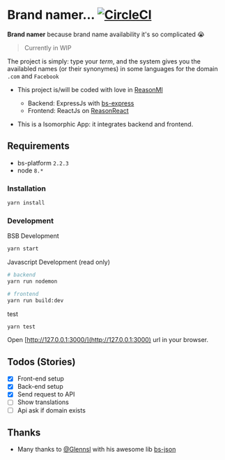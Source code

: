 # Brand namer... [![CircleCI](https://circleci.com/gh/remithomas/brand-namer.svg?style=svg)](https://circleci.com/gh/remithomas/brand-namer)

**Brand namer** because brand name availability it's so complicated 😭

> Currently in WIP

The project is simply: type your _term_, and the system gives you the availabled names (or their synonymes) in some languages for the domain `.com` and `Facebook`

- This project is/will be coded with love in [ReasonMl](http://reasonml.github.io/)
  - Backend: ExpressJs with [bs-express](https://github.com/reasonml-community/bs-express)
  - Frontend: ReactJs on [ReasonReact](https://reasonml.github.io/reason-react/)

- This is a Isomorphic App: it integrates backend and frontend.

## Requirements

* bs-platform `2.2.3`
* node `8.*`

### Installation

```bash
yarn install
```

### Development

BSB Development
```bash
yarn start
```

Javascript Development (read only)
```bash
# backend
yarn run nodemon

# frontend
yarn run build:dev
```

test
```bash
yarn test
```

Open [http://127.0.0.1:3000/](http://127.0.0.1:3000) url in your browser.

## Todos (Stories)

- [X] Front-end setup
- [X] Back-end setup
- [X] Send request to API
- [ ] Show translations
- [ ] Api ask if domain exists

## Thanks

* Many thanks to [@Glennsl](https://github.com/glennsl) with his awesome lib [bs-json](https://github.com/glennsl/bs-json)
